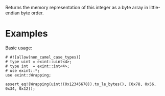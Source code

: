Returns the memory representation of this integer as a byte array in
little-endian byte order.

# Examples

Basic usage:

```
# #![allow(non_camel_case_types)]
# type uint = exint::uint<4>;
# type int  = exint::int<4>;
# use exint::*;
use exint::Wrapping;

assert_eq!(Wrapping(uint!(0x12345678)).to_le_bytes(), [0x78, 0x56, 0x34, 0x12]);
```
